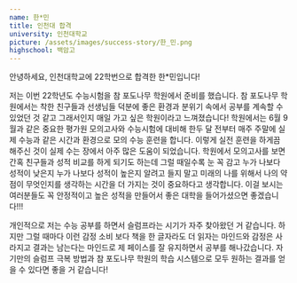 ```yaml
---
name: 한*민
title: 인천대 합격
university: 인천대학교
picture: /assets/images/success-story/한_민.png
highschool: 백암고
--- 
```


안녕하세요, 인천대학교에 22학번으로 합격한 한*민입니다!

저는 이번 22학년도 수능시험을 참 포도나무 학원에서 준비를 했습니다. 참 포도나무 학원에서는 착한 친구들과 선생님들 덕분에 좋은 환경과 분위기 속에서 공부를 계속할 수 있었던 것 같고 그래서인지 매일 가고 싶은 학원이라고 느껴졌습니다! 학원에서는 6월 9월과 같은 중요한 평가원 모의고사와 수능시험에 대비해 한두 달 전부터 매주 주말에 실제 수능과 같은 시간과 환경으로 모의 수능 훈련을 합니다. 이렇게 실전 훈련을 하게끔 해주신 것이 실제 수는 장에서 아주 많은 도움이 되었습니다. 학원에서 모의고사를 보면 간혹 친구들과 성적 비교를 하게 되기도 하는데 그럴 때일수록 눈 꼭 감고 누가 나보다 성적이 낮은지 누가 나보다 성적이 높은지 알려고 들지 말고 미래의 나를 위해서 나의 약점이 무엇인지를 생각하는 시간을 더 가지는 것이 중요하다고 생각합니다. 이걸 보시는 여러분들도 꼭 안정적이고 높은 성적을 만들어서 좋은 대학을 들어가셨으면 좋겠습니다!!! 

개인적으로 저는 수능 공부를 하면서 슬럼프라는 시기가 자주 찾아왔던 거 같습니다. 하지만 그럴 때마다 이런 감정 소비 보다 책을 한 글자라도 더 읽자는 마인드와 감정은 사라지고 결과는 남는다는 마인드로 제 페이스를 잘 유지하면서 공부를 해나갔습니다. 자기만의 슬럼프 극복 방법과 참 포도나무 학원의 학습 시스템으로 모두 원하는 결과를 얻을 수 있다면 좋을 거 같습니다!
